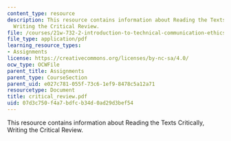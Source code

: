 ```yaml
---
content_type: resource
description: This resource contains information about Reading the Texts Critically,
  Writing the Critical Review.
file: /courses/21w-732-2-introduction-to-technical-communication-ethics-in-science-and-technology-fall-2006/07d3c750f4a7bdfcb34d0ad29d3bef54_critical_review.pdf
file_type: application/pdf
learning_resource_types:
- Assignments
license: https://creativecommons.org/licenses/by-nc-sa/4.0/
ocw_type: OCWFile
parent_title: Assignments
parent_type: CourseSection
parent_uid: e027c781-055f-73c6-1ef9-8478c5a12a71
resourcetype: Document
title: critical_review.pdf
uid: 07d3c750-f4a7-bdfc-b34d-0ad29d3bef54
---
```

This resource contains information about Reading the Texts Critically, Writing the Critical Review.